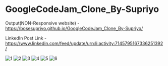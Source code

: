 # GoogleCodeJam_Clone_By-Supriyo


Output(NON-Responsive website) - https://bosesupriyo.github.io/GoogleCodeJam_Clone_By-Supriyo/


LinkedIn Post Link - https://www.linkedin.com/feed/update/urn:li:activity:7145795167336251392/


![1](https://github.com/bosesupriyo/GoogleCodeJam_Clone_By-Supriyo/assets/124809398/1e24c32e-b3f4-40a4-83b7-4938a552400f)
![2](https://github.com/bosesupriyo/GoogleCodeJam_Clone_By-Supriyo/assets/124809398/6fad69af-5eeb-4d06-84ad-154b1934579c)
![3](https://github.com/bosesupriyo/GoogleCodeJam_Clone_By-Supriyo/assets/124809398/d3e8ada9-90d1-4867-b31e-1d5c8774b4b1)
![4](https://github.com/bosesupriyo/GoogleCodeJam_Clone_By-Supriyo/assets/124809398/cc766ea3-0d55-4c67-bd21-85f08876cf38)
![5](https://github.com/bosesupriyo/GoogleCodeJam_Clone_By-Supriyo/assets/124809398/9c39ad8d-62df-47c5-ae1e-d9afdfd6ef8e)
![6](https://github.com/bosesupriyo/GoogleCodeJam_Clone_By-Supriyo/assets/124809398/3d2d4dcb-81c2-4796-bc43-42cca7ae0c45)
